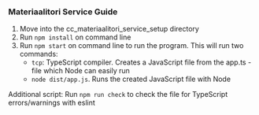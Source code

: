 ### Materiaalitori  Service Guide

1. Move into the cc_materiaalitori_service_setup directory
2. Run ```npm install``` on command line
3. Run ```npm start``` on command line to run the program. This will run two commands:
   - ```tcp```: TypeScript compiler. Creates a JavaScript file from the app.ts -file which Node can easily run
   - ```node dist/app.js```. Runs the created JavaScript file with Node

Additional script: Run ```npm run check``` to check the file for TypeScript errors/warnings with eslint